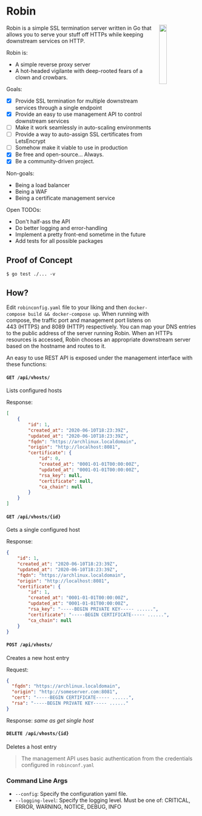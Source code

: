 Robin
============
<img align="right" src="https://i.imgur.com/r2CWdQf.png" height="20%" width="20%">

Robin is a simple SSL termination server written in Go that allows you to serve your stuff off HTTPs while keeping 
downstream services on HTTP.

Robin is:
- A simple reverse proxy server
- A hot-headed vigilante with deep-rooted fears of a clown and crowbars.

Goals:
- [x] Provide SSL termination for multiple downstream services through a single endpoint
- [x] Provide an easy to use management API to control downstream services
- [ ] Make it work seamlessly in auto-scaling environments
- [ ] Provide a way to auto-assign SSL certificates from LetsEncrypt
- [ ] Somehow make it viable to use in production
- [x] Be free and open-source... Always.
- [x] Be a community-driven project.

Non-goals:
- Being a load balancer
- Being a WAF
- Being a certificate management service

Open TODOs:
- Don't half-ass the API
- Do better logging and error-handling
- Implement a pretty front-end sometime in the future
- Add tests for all possible packages

## Proof of Concept

```shell
$ go test ./... -v
```
## How?

Edit `robinconfig.yaml` file to your liking and then `docker-compose build && docker-compose up`.
When running with compose, the traffic port and management port listens on 443 (HTTPS) and 8089 (HTTP) respectively.
You can map your DNS entries to the public address of the server running Robin. When an HTTPs resources is accessed,
Robin chooses an appropriate downstream server based on the hostname and routes to it.

An easy to use REST API is exposed under the management interface with these functions:

#### `GET /api/vhosts/` 
Lists configured hosts

Response:
```json
[
    {
        "id": 1,
        "created_at": "2020-06-10T18:23:39Z",
        "updated_at": "2020-06-10T18:23:39Z",
        "fqdn": "https://archlinux.localdomain",
        "origin": "http://localhost:8081",
        "certificate": {
            "id": 0,
            "created_at": "0001-01-01T00:00:00Z",
            "updated_at": "0001-01-01T00:00:00Z",
            "rsa_key": null,
            "certificate": null,
            "ca_chain": null
        }
    }
]
```

#### `GET /api/vhosts/{id}`
Gets a single configured host

Response:
```json
{
    "id": 1,
    "created_at": "2020-06-10T18:23:39Z",
    "updated_at": "2020-06-10T18:23:39Z",
    "fqdn": "https://archlinux.localdomain",
    "origin": "http://localhost:8081",
    "certificate": {
        "id": 1,
        "created_at": "0001-01-01T00:00:00Z",
        "updated_at": "0001-01-01T00:00:00Z",
        "rsa_key": "-----BEGIN PRIVATE KEY----- ......",
        "certificate": "-----BEGIN CERTIFICATE----- ......",
        "ca_chain": null
    }
}
```

#### `POST /api/vhosts/`
Creates a new host entry

Request:
```json
{
  "fqdn": "https://archlinux.localdomain",
  "origin": "http://someserver.com:8081",
  "cert": "-----BEGIN CERTIFICATE----- ......",
  "rsa": "-----BEGIN PRIVATE KEY----- ......"
}
```

Response: *same as get single host*

#### `DELETE /api/vhosts/{id}`
Deletes a host entry

> The management API uses basic authentication from the credentials configured in `robinconf.yaml`

### Command Line Args

- `--config`: Specify the configuration yaml file.
- `--logging-level`: Specify the logging level. Must be one of: CRITICAL, ERROR, WARNING, NOTICE, DEBUG, INFO
